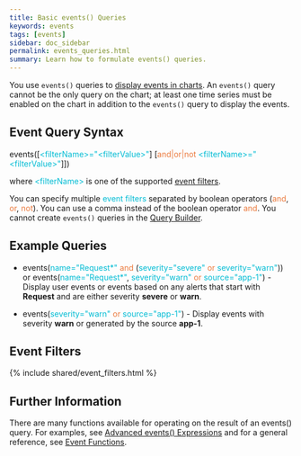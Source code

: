 ```yaml
---
title: Basic events() Queries
keywords: events
tags: [events]
sidebar: doc_sidebar
permalink: events_queries.html
summary: Learn how to formulate events() queries.
---
```

You use `events()` queries to [display events in charts](charts_events_displaying.html). An `events()` query cannot be the only query on the chart; at least one time series must be enabled on the chart in addition to the `events()` query to display the events. 

## Event Query Syntax
 
events(\[<span style="color: #00BCD4;">\<filterName\>="\<filterValue\>"</span>\] \[<span style="color: #eb7a3d;">and\|or\|not</span> <span style="color: #00BCD4;">\<filterName\>="\<filterValue\>"</span>\]])

where <span style="color: #00BCD4;">\<filterName\></span> is one of the supported [event filters](#filters). 

You can specify multiple <span style="color: #00BCD4;">event filters</span> separated by boolean operators (<span style="color: #eb7a3d;">and</span>, <span style="color: #eb7a3d;">or</span>, <span style="color: #eb7a3d;">not</span>). You can use a comma instead of the boolean operator <span style="color: #eb7a3d;">and</span>. You cannot create `events()` queries in the [Query Builder](query_language_query_builder.html).
 
## Example Queries
 
- events(<span style="color: #00BCD4;">name="Request\*"</span> <span style="color: #eb7a3d;">and</span> (<span style="color: #00BCD4;">severity="severe"</span> <span style="color: #eb7a3d;">or</span> <span style="color: #00BCD4;">severity="warn"</span>))  or events(<span style="color: #00BCD4;">name="Request\*"</span>, <span style="color: #00BCD4;">severity="warn"</span> <span style="color: #eb7a3d;">or</span> <span style="color: #00BCD4;">source="app-1"</span>) - Display user events or events based on any alerts that start with **Request** and are either severity **severe** or **warn**.

- events(<span style="color: #00BCD4;">severity="warn"</span> <span style="color: #eb7a3d;">or</span> <span style="color: #00BCD4;">source="app-1"</span>) - Display events with severity **warn** or generated by the source **app-1**.

<a name="filters"></a>

## Event Filters

{% include shared/event_filters.html %}
 
## Further Information

There are many functions available for operating on the result of an events() query. For examples, see [Advanced events() Expressions](events_queries_advanced.html) and for a general reference, see [Event Functions](query_language_reference.html#event-functions).


